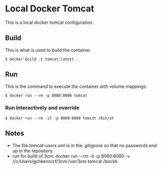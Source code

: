 # Local Docker Tomcat
This is a local docker tomcat configuration.

## Build
This is what is used to build the container.

```
$ docker build -t tomcat:latest .
```

## Run
This is the command to execute the container with volume mappings.

```
$ docker run --rm -p 8080:8080 tomcat
```
### Run Interactively and override
```
$ docker run --rm -it -p 8080:8080 tomcat /bin/sh
````

## Notes
- The file *tomcat-users.xml* is in the .gitignore so that no passwords end up in the repository.
- run for build of 3cm: docker run --rm -it -p 8080:8080 -v //c/Users/gchkenn/cf/3cm:/var/3cm tomcat /bin/sh